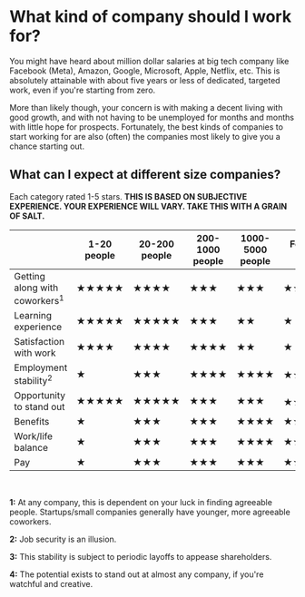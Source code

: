 # What kind of company should I work for?
You might have heard about million dollar salaries at big tech company like Facebook (Meta), Amazon, Google, Microsoft, Apple, Netflix, etc. This is absolutely attainable with about five years or less of dedicated, targeted work, even if you're starting from zero. 

More than likely though, your concern is with making a decent living with good growth, and with not having to be unemployed for months and months with little hope for prospects. Fortunately, the best kinds of companies to start working for are also (often) the companies most likely to give you a chance starting out.  

## What can I expect at different size companies?

Each category rated 1-5 stars. **THIS IS BASED ON SUBJECTIVE EXPERIENCE. YOUR EXPERIENCE WILL VARY. TAKE THIS WITH A GRAIN OF SALT.**

|                                          | 1-20 people                         | 20-200 people                       | 200-1000 people                     | 1000-5000 people                    | Fortune 500                         |
| ---------------------------------------- | ----------------------------------- | ----------------------------------- | ----------------------------------- | ----------------------------------- | ----------------------------------- |
| Getting along with coworkers<sup>1</sup> | &#9733;&#9733;&#9733;&#9733;&#9733; | &#9733;&#9733;&#9733;&#9733;        | &#9733;&#9733;&#9733;               | &#9733;&#9733;&#9733;               | &#9733;&#9733;                      |
| Learning experience                      | &#9733;&#9733;&#9733;&#9733;&#9733; | &#9733;&#9733;&#9733;&#9733;&#9733; | &#9733;&#9733;&#9733;               | &#9733;&#9733;                      | &#9733;                             |
| Satisfaction with work                   | &#9733;&#9733;&#9733;&#9733;        | &#9733;&#9733;&#9733;&#9733;        | &#9733;&#9733;&#9733;&#9733;        | &#9733;&#9733;                      | &#9733;                             |
| Employment stability<sup>2</sup>         | &#9733;                             | &#9733;&#9733;&#9733;               | &#9733;&#9733;&#9733;&#9733;        | &#9733;&#9733;&#9733;&#9733;        | &#9733;&#9733;&#9733;<sup>3</sup>   |
| Opportunity to stand out                 | &#9733;&#9733;&#9733;&#9733;&#9733; | &#9733;&#9733;&#9733;&#9733;&#9733; | &#9733;&#9733;&#9733;               | &#9733;&#9733;&#9733;               | &#9733;&#9733;<sup>4</sup>          |
| Benefits                                 | &#9733;                             | &#9733;&#9733;&#9733;               | &#9733;&#9733;&#9733;               | &#9733;&#9733;&#9733;&#9733;        | &#9733;&#9733;&#9733;&#9733;&#9733; |
| Work/life balance                        | &#9733;                             | &#9733;&#9733;&#9733;               | &#9733;&#9733;&#9733;               | &#9733;&#9733;&#9733;&#9733;        | &#9733;&#9733;&#9733;&#9733;&#9733; |  
| Pay                                      | &#9733;                             | &#9733;&#9733;&#9733;               | &#9733;&#9733;&#9733;               | &#9733;&#9733;&#9733;               | &#9733;&#9733;&#9733;&#9733;&#9733; |

<br>

**1:** At any company, this is dependent on your luck in finding agreeable people. Startups/small companies generally have younger, more agreeable coworkers.

**2:** Job security is an illusion.

**3:** This stability is subject to periodic layoffs to appease shareholders. 

**4:** The potential exists to stand out at almost any company, if you're watchful and creative.
